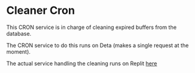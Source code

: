 
# Cleaner Cron

This CRON service is in charge of cleaning expired buffers from the database.

The CRON service to do this runs on Deta (makes a single request at the moment).

The actual service handling the cleaning runs on Replit [here](https://replit.com/@JosiasAurel/BufferedCleaner#index.js)


